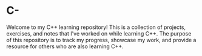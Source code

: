 # C-
Welcome to my C++ learning repository! This is a collection of projects, exercises, and notes that I've worked on while learning C++. The purpose of this repository is to track my progress, showcase my work, and provide a resource for others who are also learning C++.
